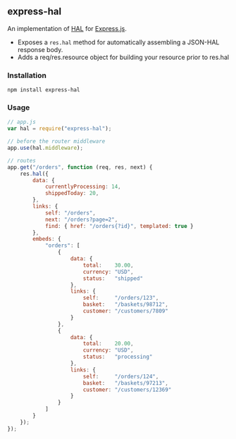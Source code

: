## express-hal

An implementation of [HAL](http://stateless.co/hal_specification.html) for
[Express.js](http://stateless.co/hal_specification.html).

 * Exposes a `res.hal` method for automatically assembling a JSON-HAL response body.
 * Adds a req/res.resource object for building your resource prior to res.hal

### Installation

    npm install express-hal

### Usage

```javascript
// app.js
var hal = require("express-hal");

// before the router middleware
app.use(hal.middleware);

// routes
app.get("/orders", function (req, res, next) {
    res.hal({
        data: {
            currentlyProcessing: 14,
            shippedToday: 20,
        },
        links: {
            self: "/orders",
            next: "/orders?page=2",
            find: { href: "/orders{?id}", templated: true }
        },
        embeds: {
            "orders": [
                {
                    data: {
                        total:    30.00,
                        currency: "USD",
                        status:   "shipped"
                    },
                    links: {
                        self:     "/orders/123",
                        basket:   "/baskets/98712",
                        customer: "/customers/7809"
                    }
                },
                {
                    data: {
                        total:    20.00,
                        currency: "USD",
                        status:   "processing"
                    },
                    links: {
                        self:     "/orders/124",
                        basket:   "/baskets/97213",
                        customer: "/customers/12369"
                    }
                }
            ]
        }
    });
});
```
